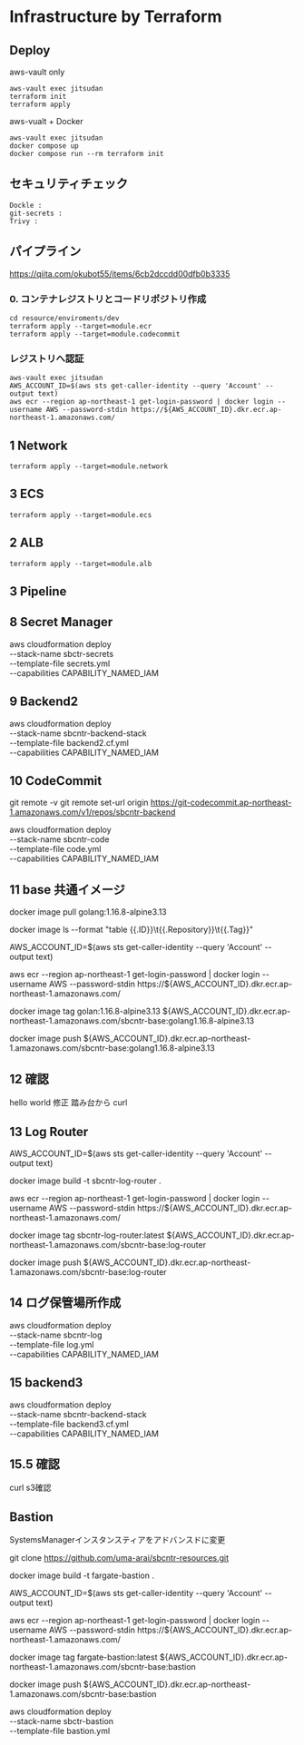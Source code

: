 # Infrastructure by Terraform

## Deploy
aws-vault only
```
aws-vault exec jitsudan
terraform init
terraform apply
```
aws-vualt + Docker
```
aws-vault exec jitsudan
docker compose up
docker compose run --rm terraform init
```

## セキュリティチェック
```
Dockle : 
git-secrets : 
Trivy : 
```

## パイプライン
https://qiita.com/okubot55/items/6cb2dccdd00dfb0b3335

### 0. コンテナレジストリとコードリポジトリ作成
```
cd resource/enviroments/dev
terraform apply --target=module.ecr
terraform apply --target=module.codecommit
```

### レジストリへ認証
```
aws-vault exec jitsudan
AWS_ACCOUNT_ID=$(aws sts get-caller-identity --query 'Account' --output text)
aws ecr --region ap-northeast-1 get-login-password | docker login --username AWS --password-stdin https://${AWS_ACCOUNT_ID}.dkr.ecr.ap-northeast-1.amazonaws.com/
```


## 1 Network
```
terraform apply --target=module.network
```

## 3 ECS
```
terraform apply --target=module.ecs
```

## 2 ALB
```
terraform apply --target=module.alb
```

## 3 Pipeline



## 8 Secret Manager
aws cloudformation deploy \
--stack-name sbctr-secrets \
--template-file secrets.yml \
--capabilities CAPABILITY_NAMED_IAM

## 9 Backend2
aws cloudformation deploy \
--stack-name sbcntr-backend-stack \
--template-file backend2.cf.yml \
--capabilities CAPABILITY_NAMED_IAM

## 10 CodeCommit
git remote -v
git remote set-url origin https://git-codecommit.ap-northeast-1.amazonaws.com/v1/repos/sbcntr-backend



aws cloudformation deploy \
--stack-name sbcntr-code \
--template-file code.yml \
--capabilities CAPABILITY_NAMED_IAM


## 11 base 共通イメージ
docker image pull golang:1.16.8-alpine3.13

docker image ls --format "table {{.ID}}\t{{.Repository}}\t{{.Tag}}"

AWS_ACCOUNT_ID=$(aws sts get-caller-identity --query 'Account' --output text)

aws ecr --region ap-northeast-1 get-login-password | docker login --username AWS --password-stdin https://${AWS_ACCOUNT_ID}.dkr.ecr.ap-northeast-1.amazonaws.com/

docker image tag golan:1.16.8-alpine3.13 ${AWS_ACCOUNT_ID}.dkr.ecr.ap-northeast-1.amazonaws.com/sbcntr-base:golang1.16.8-alpine3.13


docker image push ${AWS_ACCOUNT_ID}.dkr.ecr.ap-northeast-1.amazonaws.com/sbcntr-base:golang1.16.8-alpine3.13

## 12 確認
hello world 修正
踏み台から curl


## 13 Log Router
AWS_ACCOUNT_ID=$(aws sts get-caller-identity --query 'Account' --output text)

docker image build -t sbcntr-log-router .

aws ecr --region ap-northeast-1 get-login-password | docker login --username AWS --password-stdin https://${AWS_ACCOUNT_ID}.dkr.ecr.ap-northeast-1.amazonaws.com/

docker image tag sbcntr-log-router:latest ${AWS_ACCOUNT_ID}.dkr.ecr.ap-northeast-1.amazonaws.com/sbcntr-base:log-router

docker image push ${AWS_ACCOUNT_ID}.dkr.ecr.ap-northeast-1.amazonaws.com/sbcntr-base:log-router

## 14 ログ保管場所作成
aws cloudformation deploy \
--stack-name sbcntr-log \
--template-file log.yml \
--capabilities CAPABILITY_NAMED_IAM

## 15 backend3
aws cloudformation deploy \
--stack-name sbcntr-backend-stack \
--template-file backend3.cf.yml \
--capabilities CAPABILITY_NAMED_IAM


## 15.5 確認
curl
s3確認


## Bastion
SystemsManagerインスタンスティアをアドバンスドに変更


git clone https://github.com/uma-arai/sbcntr-resources.git

docker image build -t fargate-bastion .

AWS_ACCOUNT_ID=$(aws sts get-caller-identity --query 'Account' --output text)


aws ecr --region ap-northeast-1 get-login-password | docker login --username AWS --password-stdin https://${AWS_ACCOUNT_ID}.dkr.ecr.ap-northeast-1.amazonaws.com/


docker image tag fargate-bastion:latest ${AWS_ACCOUNT_ID}.dkr.ecr.ap-northeast-1.amazonaws.com/sbcntr-base:bastion

docker image push ${AWS_ACCOUNT_ID}.dkr.ecr.ap-northeast-1.amazonaws.com/sbcntr-base:bastion

aws cloudformation deploy \
--stack-name sbctr-bastion \
--template-file bastion.yml
